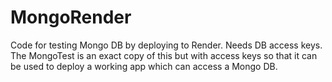 # MongoRender
Code for testing Mongo DB by deploying to Render. Needs DB access keys. 
The MongoTest is an exact copy of this but with access keys so that it can be used to deploy a working app which can access a Mongo DB.

